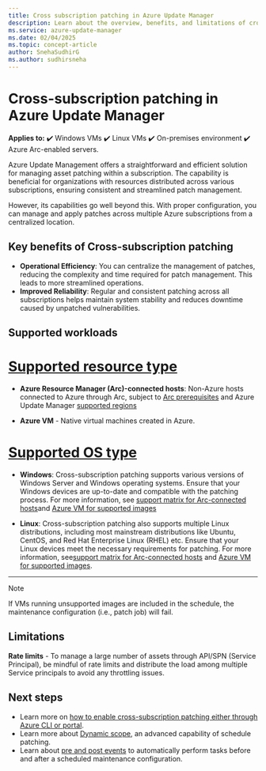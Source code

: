 ```yaml
---
title: Cross subscription patching in Azure Update Manager
description: Learn about the overview, benefits, and limitations of cross-subscription patching in Azure Update Manager. Centralize and streamline patch management across multiple Azure subscriptions.
ms.service: azure-update-manager
ms.date: 02/04/2025
ms.topic: concept-article
author: SnehaSudhirG
ms.author: sudhirsneha
---
```


# Cross-subscription patching in Azure Update Manager

**Applies to:** :heavy_check_mark: Windows VMs :heavy_check_mark: Linux VMs :heavy_check_mark: On-premises environment :heavy_check_mark: Azure Arc-enabled servers.

Azure Update Management offers a straightforward and efficient solution for managing asset patching within a subscription. The capability is beneficial for organizations with resources distributed across various subscriptions, ensuring consistent and streamlined patch management.

However, its capabilities go well beyond this. With proper configuration, you can manage and apply patches across multiple Azure subscriptions from a centralized location. 

## Key benefits of Cross-subscription patching

- **Operational Efficiency**: You can centralize the management of patches, reducing the complexity and time required for patch management. This leads to more streamlined operations.
- **Improved Reliability**: Regular and consistent patching across all subscriptions helps maintain system stability and reduces downtime caused by unpatched vulnerabilities.

## Supported workloads

# [Supported resource type](#tab/sup-resource)

- **Azure Resource Manager (Arc)-connected hosts**: Non-Azure hosts connected to Azure through Arc, subject to [Arc prerequisites](/azure/azure-arc/servers/prerequisites) and Azure Update Manager [supported regions](supported-regions.md#azure-public-cloud)

- **Azure VM** - Native virtual machines created in Azure.

# [Supported OS type](#tab/sup-os)

- **Windows**: Cross-subscription patching supports various versions of Windows Server and Windows operating systems. Ensure that your Windows devices are up-to-date and compatible with the patching process. For more information, see [support matrix for Arc-connected hosts](support-matrix-updates.md#azure-arc-enabled-servers)and [Azure VM for supported images](support-matrix-updates.md#azure-marketplacepir-images)

- **Linux**: Cross-subscription patching also supports multiple Linux distributions, including most mainstream distributions like Ubuntu, CentOS, and Red Hat Enterprise Linux (RHEL) etc. Ensure that your Linux devices meet the necessary requirements for patching. For more information, see[support matrix for Arc-connected hosts](support-matrix-updates.md#azure-arc-enabled-servers) and [Azure VM for supported images](support-matrix-updates.md#azure-marketplacepir-images). 

---

> [!NOTE]
> If VMs running unsupported images are included in the schedule, the maintenance configuration (i.e., patch job) will fail.


## Limitations

**Rate limits** - To manage a large number of assets through API/SPN (Service Principal), be mindful of rate limits and distribute the load among multiple Service principals to avoid any throttling issues.

## Next steps

* Learn more on [how to enable cross-subscription patching either through Azure CLI or portal](enable-cross-subscription-patching.md).
* Learn more about [Dynamic scope](dynamic-scope-overview.md), an advanced capability of schedule patching.
* Learn about [pre and post events](pre-post-scripts-overview.md) to automatically perform tasks before and after a scheduled maintenance configuration.
